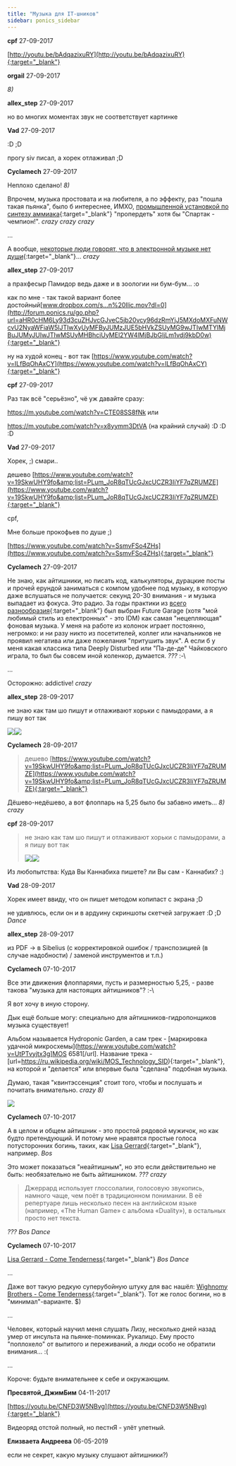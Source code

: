 ```yaml
---
title: "Музыка для IT-шников"
sidebar: ponics_sidebar
---
```


**cpf** 27-09-2017

[http://youtu.be/bAdqazixuRY](http://youtu.be/bAdqazixuRY){:target="_blank"}


**orgail** 27-09-2017

 *8)*


**allex_step** 27-09-2017

но во многих моментах звук не соответствует картинке


**Vad** 27-09-2017

 :D ;D

прогу siv писал, а хорек отлаживал ;D


**Cyclamech** 27-09-2017

Неплохо сделано! *8)*

Впрочем, музыка простовата и на любителя, а по эффекту, раз "пошла такая пьянка", было б интереснее, ИМХО, [промышленной установкой по синтезу аммиака](https://ru.wikipedia.org/wiki/%D0%9F%D1%80%D0%BE%D1%86%D0%B5%D1%81%D1%81_%D0%93%D0%B0%D0%B1%D0%B5%D1%80%D0%B0){:target="_blank"} "пропердеть" хотя бы "Спартак - чемпион!". *crazy* *crazy* *crazy*

…

А вообще, [некоторые люди говорят, что в электронной музыке нет души](https://www.mixcloud.com/Disia/some-people-say-that-electronic-music-has-not-got-soul/){:target="_blank"}… *crazy*


**allex_step** 27-09-2017

а прахфесыр Памидор ведь даже и в зоологии ни бум-бум... :o 

как по мне - так такой вариант более достойный[www.dropbox.com/s...n%20Ilic.mov?dl=0](http://forum.ponics.ru/go.php?url=aHR0cHM6Ly93d3cuZHJvcGJveC5jb20vcy96dzRmYjJ5MXdoMXFuNWcvU2NyaWFiaW5lJTIwXyUyMFByJUMzJUE5bHVkZSUyMG9wJTIwMTYlMjBuJUMyJUIwJTIwMSUyMHBhciUyMEl2YW4lMjBJbGljLm1vdj9kbD0w){:target="_blank"}

ну на худой конец - вот так [https://www.youtube.com/watch?v=ILfBqOhAxCY](https://www.youtube.com/watch?v=ILfBqOhAxCY){:target="_blank"}


**cpf** 27-09-2017

Раз так всё "серьёзно", чё уж давайте сразу:

https://m.youtube.com/watch?v=CTE08SS8fNk или

https://m.youtube.com/watch?v=x8yymm3DtVA (на крайний случай) :D :D :D


**Vad** 27-09-2017

Хорек, ;) смари..

дешево [https://www.youtube.com/watch?v=19SkwUHY9fo&amp;list=PLum_JoR8qTUcGJxcUCZR3IiYF7qZRUMZE](https://www.youtube.com/watch?v=19SkwUHY9fo&amp;list=PLum_JoR8qTUcGJxcUCZR3IiYF7qZRUMZE){:target="_blank"}

cpf,

Мне больше прокофьев по душе ;)

[https://www.youtube.com/watch?v=SsmvFSo4ZHs](https://www.youtube.com/watch?v=SsmvFSo4ZHs){:target="_blank"}


**Cyclamech** 27-09-2017

Не знаю, как айтишники, но писать код, калькуляторы, дурацкие посты и прочей ерундой заниматься с компом удобнее под музыку, в которую даже вслушаться не получается: секунд 20-30 внимания - и музыка выпадает из фокуса. Это радио. За годы практики из [всего разнообразия](https://www.di.fm/channels){:target="_blank"} был выбран Future Garage (хотя "мой любимый стиль из електронных" - это IDM) как самая "нецепляющая" фоновая музыка. У меня на работе из колонок играет постоянно, негромко: и ни разу никто из посетителей, коллег или начальников не проявил негатива или даже пожелания "притушить звук". А если б у меня какая классика типа Deeply Disturbed или "Па-де-де" Чайковского играла, то был бы совсем иной коленкор, думается. *???* :-\

…

Осторожно: addictive! *crazy*


**allex_step** 28-09-2017

не знаю как там шо пишут и отлаживают хорьки с памыдорами, а я пишу вот так 

![](http://i.piccy.info/i9/a4eef2bd27d1f631670788c4cb00da3d/1506576175/126694/1149857/Screen_Shot_2017_09_28_at_08_20_05_800.jpg)![](http://i.piccy.info/a3/2017-09-28-05-22/i9-11618558/800x500-r/i.gif)


**Cyclamech** 28-09-2017

> дешево [https://www.youtube.com/watch?v=19SkwUHY9fo&amp;list=PLum_JoR8qTUcGJxcUCZR3IiYF7qZRUMZE](https://www.youtube.com/watch?v=19SkwUHY9fo&amp;list=PLum_JoR8qTUcGJxcUCZR3IiYF7qZRUMZE){:target="_blank"}

Дёшево-недёшево, а вот флоппарь на 5,25 было бы забавно иметь… *8)* *crazy*


**cpf** 28-09-2017

> не знаю как там шо пишут и отлаживают хорьки с памыдорами, а я пишу вот так 
> 
> ![](http://i.piccy.info/i9/a4eef2bd27d1f631670788c4cb00da3d/1506576175/126694/1149857/Screen_Shot_2017_09_28_at_08_20_05_800.jpg)![](http://i.piccy.info/a3/2017-09-28-05-22/i9-11618558/800x500-r/i.gif)

Из любопытства: Куда Вы Каннабиха пишете? ли Вы сам - Каннабих? :) 


**Vad** 28-09-2017

Хорек имеет ввиду, что он пишет методом копипаст с экрана ;D

не удивлюсь, если он и в ардуину скриншоты скетчей загружает :D ;D *Dance*


**allex_step** 28-09-2017

из PDF -&gt; в Sibelius (с корректировкой ошибок / транспозицией (в случае надобности) / заменой инструментов и т.п.)


**Cyclamech** 07-10-2017

Все эти движения флоппарями, пусть и размерностью 5,25, - разве такова "музыка для настоящих айтишников"? :-\

Я вот хочу в иную сторону.

Дык ещё больше могу: специально для айтишников-гидропонщиков музыка существует!

Альбом называется Hydroponic Garden, а сам трек - [маркировка удачной микросхемы](https://www.youtube.com/watch?v=UtPTvyjtx3g]MOS 6581[/url]. Название трека - [url=https://ru.wikipedia.org/wiki/MOS_Technology_SID){:target="_blank"}, на которой и "делается" или впервые была "сделана" подобная музыка.

Думаю, такая "квинтэссенция" стоит того, чтобы и послушать и почитать внимательно. *crazy* *8)*

![](https://i.ytimg.com/vi/f5ddAAYasgM/hqdefault.jpg)


**Cyclamech** 07-10-2017

А в целом и общем айтишник - это простой рядовой мужичок, но как будто претендующий. И потому мне нравятся простые голоса потусторонних богинь, таких, как [Lisa Gerrard](https://ru.wikipedia.org/wiki/%D0%94%D0%B6%D0%B5%D1%80%D1%80%D0%B0%D1%80%D0%B4,_%D0%9B%D0%B8%D0%B7%D0%B0){:target="_blank"}, например. *Bos*

Это может показаться "неайтишным", но это если действительно не быть: необязательно не быть айтишником. *???* *crazy*

> Джеррард использует глоссолалии, голосовую звукопись, намного чаще, чем поёт в традиционном понимании. В её репертуаре лишь несколько песен на английском языке (например, «The Human Game» с альбома «Duality»), в остальных просто нет текста.

*???* *Bos* *Dance*


**Cyclamech** 07-10-2017

[Lisa Gerrard - Come Tenderness](https://www.youtube.com/watch?v=QiYqYPEXsJU){:target="_blank"} *Bos* *Dance*

…

Даже вот такую редкую суперубойную штуку для вас нашёл: [Wighnomy Brothers - Come Tenderness](https://www.youtube.com/watch?v=hYW4k3ULgcc){:target="_blank"}. Тот же голос богини, но в "минимал"-варианте. $)

…

Человек, который научил меня слушать Лизу, несколько дней назад умер от инсульта на пьянке-поминках. Рукалицо. Ему просто "поплохело" от выпитого и переживаний, а люди особо не обратили внимания… :(

…

Короче: будьте внимательнее к себе и окружающим.


**Пресвятой_ДжимБим** 04-11-2017

[https://youtu.be/CNFD3W5NBvg](https://youtu.be/CNFD3W5NBvg){:target="_blank"}

Видеоряд отстой полный, но пестнЯ - улёт улетный.


**Елизваета Андреева** 06-05-2019

если не секрет, какую музыку слушают айтишники?)



